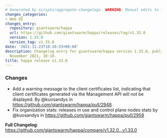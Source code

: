 ```yaml
---
# Generated by scripts/aggregate-changelogs. WARNING: Manual edits to this files will be overwritten.
changes_categories:
- Web UI
changes_entry:
  repository: giantswarm/happa
  url: https://github.com/giantswarm/happa/releases/tag/v1.33.0
  version: 1.33.0
  version_tag: v1.33.0
date: '2021-11-23T10:10:33+00:00'
description: Changelog entry for giantswarm/happa version 1.33.0, published on 23
  November 2021, 10:10.
title: happa release v1.33.0
---
```


### Changes

* Add a warning message to the client certificates list, indicating that client certificates generated via the Management API will not be displayed. By @kuosandys in https://github.com/giantswarm/happa/pull/2948
* Fix organization stats: releases in use and control plane nodes stats by @kuosandys in https://github.com/giantswarm/happa/pull/2958


**Full Changelog**: https://github.com/giantswarm/happa/compare/v1.32.0...v1.33.0
